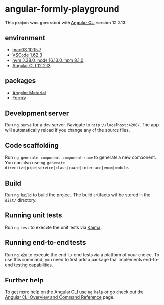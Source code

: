 # angular-formly-playground

This project was generated with [Angular CLI](https://github.com/angular/angular-cli) version 12.2.13.

## environment

- [macOS 10.15.7](https://www.apple.com/tw/macos/catalina/)
- [VSCode 1.62.3](https://code.visualstudio.com/)
- [nvm 0.38.0, node 16.13.0, npm 8.1.0](https://nodejs.org/en/)
- [Angular CLI 12.2.13](https://cli.angular.io/)

## packages

- [Angular Material](https://material.angular.io/)
- [Formly](https://formly.dev/)

## Development server

Run `ng serve` for a dev server. Navigate to `http://localhost:4200/`. The app will automatically reload if you change any of the source files.

## Code scaffolding

Run `ng generate component component-name` to generate a new component. You can also use `ng generate directive|pipe|service|class|guard|interface|enum|module`.

## Build

Run `ng build` to build the project. The build artifacts will be stored in the `dist/` directory.

## Running unit tests

Run `ng test` to execute the unit tests via [Karma](https://karma-runner.github.io).

## Running end-to-end tests

Run `ng e2e` to execute the end-to-end tests via a platform of your choice. To use this command, you need to first add a package that implements end-to-end testing capabilities.

## Further help

To get more help on the Angular CLI use `ng help` or go check out the [Angular CLI Overview and Command Reference](https://angular.io/cli) page.
